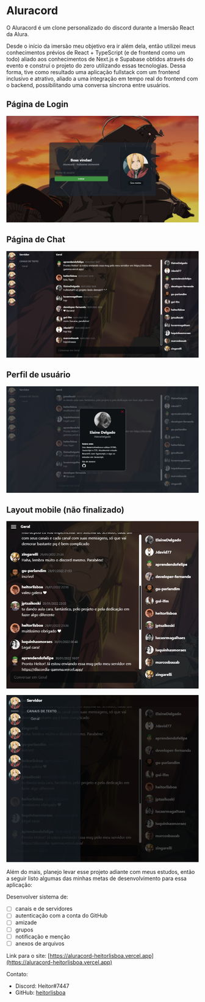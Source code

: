 # Aluracord

O Aluracord é um clone personalizado do discord durante a Imersão React da Alura.

Desde o início da imersão meu objetivo era ir além dela, então utilizei meus conhecimentos prévios de React + TypeScript (e de frontend como um todo) aliado aos conhecimentos de Next.js e Supabase obtidos através do evento e construí o projeto do zero utilizando essas tecnologias. Dessa forma, tive como resultado uma aplicação fullstack com um frontend inclusivo e atrativo, aliado a uma integração em tempo real do frontend com o backend, possibilitando uma conversa síncrona entre usuários.

## Página de Login

<p align="center">
  <img src="/showcase/login-page.png" alt="Página de Login" />
</p>

## Página de Chat

<p align="center">
  <img src="/showcase/layout-desktop.png" alt="Página de Chat" />
</p>

## Perfil de usuário

<p align="center">
  <img src="/showcase/profile-card.png" alt="Perfil de usuário" />
</p>

## Layout mobile (não finalizado)

<p align="center">
  <img src="/showcase/layout-mobile-nav-closed.png" alt="Página de chat versão mobile com a navegação fechada" />
</p>

<p align="center">
  <img src="/showcase/layout-mobile-nav-open.png" alt="Página de chat versão mobile com a navegação aberta" />
</p>

Além do mais, planejo levar esse projeto adiante com meus estudos, então a seguir listo algumas das minhas metas de desenvolvimento para essa aplicação:

Desenvolver sistema de:

- [ ] canais e de servidores
- [ ] autenticação com a conta do GitHub
- [ ] amizade
- [ ] grupos
- [ ] notificação e menção
- [ ] anexos de arquivos

Link para o site: [https://aluracord-heitorlisboa.vercel.app](https://aluracord-heitorlisboa.vercel.app)

Contato:

- Discord: Heitor#7447
- GitHub: [heitorlisboa](https://github.com/heitorlisboa)
